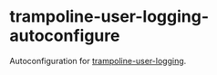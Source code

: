 # trampoline-user-logging-autoconfigure

Autoconfiguration for [trampoline-user-logging](../trampoline-user-logging).